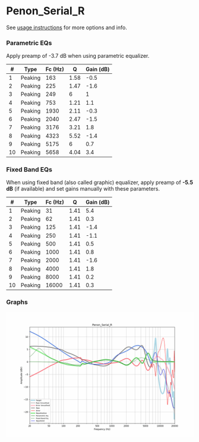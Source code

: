 # Penon_Serial_R
See [usage instructions](https://github.com/jaakkopasanen/AutoEq#usage) for more options and info.

### Parametric EQs
Apply preamp of -3.7 dB when using parametric equalizer.

|   # | Type    |   Fc (Hz) |    Q |   Gain (dB) |
|-----|---------|-----------|------|-------------|
|   1 | Peaking |       163 | 1.58 |        -0.5 |
|   2 | Peaking |       225 | 1.47 |        -1.6 |
|   3 | Peaking |       249 | 6    |         1   |
|   4 | Peaking |       753 | 1.21 |         1.1 |
|   5 | Peaking |      1930 | 2.11 |        -0.3 |
|   6 | Peaking |      2040 | 2.47 |        -1.5 |
|   7 | Peaking |      3176 | 3.21 |         1.8 |
|   8 | Peaking |      4323 | 5.52 |        -1.4 |
|   9 | Peaking |      5175 | 6    |         0.7 |
|  10 | Peaking |      5658 | 4.04 |         3.4 |

### Fixed Band EQs
When using fixed band (also called graphic) equalizer, apply preamp of **-5.5 dB** (if available) and set gains manually with these parameters.

|   # | Type    |   Fc (Hz) |    Q |   Gain (dB) |
|-----|---------|-----------|------|-------------|
|   1 | Peaking |        31 | 1.41 |         5.4 |
|   2 | Peaking |        62 | 1.41 |         0.3 |
|   3 | Peaking |       125 | 1.41 |        -1.4 |
|   4 | Peaking |       250 | 1.41 |        -1.1 |
|   5 | Peaking |       500 | 1.41 |         0.5 |
|   6 | Peaking |      1000 | 1.41 |         0.8 |
|   7 | Peaking |      2000 | 1.41 |        -1.6 |
|   8 | Peaking |      4000 | 1.41 |         1.8 |
|   9 | Peaking |      8000 | 1.41 |         0.2 |
|  10 | Peaking |     16000 | 1.41 |         0.3 |

### Graphs
![](./Penon_Serial_R.png)
